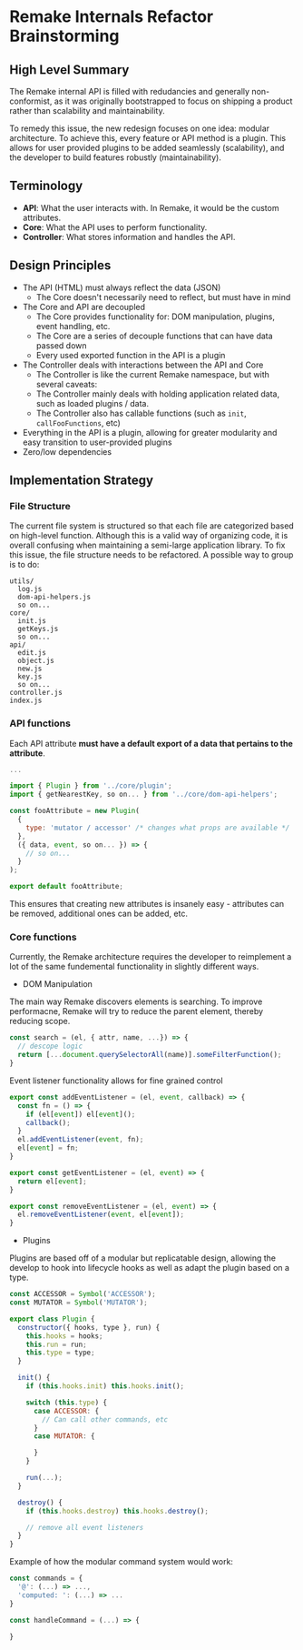 # Remake Internals Refactor Brainstorming

## High Level Summary

The Remake internal API is filled with redudancies and generally non-conformist, as it was originally bootstrapped to focus on shipping a product rather than scalability and maintainability.

To remedy this issue, the new redesign focuses on one idea: modular architecture. To achieve this, every feature or API method is a plugin. This allows for user provided plugins to be added seamlessly (scalability), and the developer to build features robustly (maintainability).

## Terminology

- **API**: What the user interacts with. In Remake, it would be the custom attributes.
- **Core**: What the API uses to perform functionality.
- **Controller**: What stores information and handles the API.

## Design Principles

- The API (HTML) must always reflect the data (JSON)
  - The Core doesn't necessarily need to reflect, but must have in mind
- The Core and API are decoupled
  - The Core provides functionality for: DOM manipulation, plugins, event handling, etc.
  - The Core are a series of decouple functions that can have data passed down
  - Every used exported function in the API is a plugin
- The Controller deals with interactions between the API and Core
  - The Controller is like the current Remake namespace, but with several caveats:
  - The Controller mainly deals with holding application related data, such as loaded plugins / data.
  - The Controller also has callable functions (such as `init`, `callFooFunctions`, etc)
- Everything in the API is a plugin, allowing for greater modularity and easy transition to user-provided plugins
- Zero/low dependencies

## Implementation Strategy

### File Structure

The current file system is structured so that each file are categorized based on high-level function. Although this is a valid way of organizing code, it is overall confusing when maintaining a semi-large application library. To fix this issue, the file structure needs to be refactored. A possible way to group is to do:

```
utils/
  log.js
  dom-api-helpers.js
  so on...
core/
  init.js
  getKeys.js
  so on...
api/
  edit.js
  object.js
  new.js
  key.js
  so on...
controller.js
index.js
```

### API functions

Each API attribute **must have a default export of a data that pertains to the attribute**.

```js
...

import { Plugin } from '../core/plugin';
import { getNearestKey, so on... } from '../core/dom-api-helpers';

const fooAttribute = new Plugin(
  {
    type: 'mutator / accessor' /* changes what props are available */
  },
  ({ data, event, so on... }) => {
    // so on...
  }
);

export default fooAttribute;
```

This ensures that creating new attributes is insanely easy - attributes can be removed, additional ones can be added, etc.

### Core functions

Currently, the Remake architecture requires the developer to reimplement a lot of the same fundemental functionality in slightly different ways.

- DOM Manipulation

The main way Remake discovers elements is searching. To improve performacne, Remake will try to reduce the parent element, thereby reducing scope.

```js
const search = (el, { attr, name, ...}) => {
  // descope logic
  return [...document.querySelectorAll(name)].someFilterFunction();
}
```


Event listener functionality allows for fine grained control

```js
export const addEventListener = (el, event, callback) => {
  const fn = () => {
    if (el[event]) el[event]();
    callback();
  }
  el.addEventListener(event, fn);
  el[event] = fn;
}

export const getEventListener = (el, event) => {
  return el[event];
}

export const removeEventListener = (el, event) => {
  el.removeEventListener(event, el[event]);
}
```

- Plugins

Plugins are based off of a modular but replicatable design, allowing the develop to hook into lifecycle hooks as well as adapt the plugin based on a type.

```js
const ACCESSOR = Symbol('ACCESSOR');
const MUTATOR = Symbol('MUTATOR');

export class Plugin {
  constructor({ hooks, type }, run) {
    this.hooks = hooks;
    this.run = run;
    this.type = type;
  }

  init() {
    if (this.hooks.init) this.hooks.init();

    switch (this.type) {
      case ACCESSOR: {
        // Can call other commands, etc
      }
      case MUTATOR: {

      }
    }

    run(...);
  }

  destroy() {
    if (this.hooks.destroy) this.hooks.destroy();

    // remove all event listeners
  }
}
```

Example of how the modular command system would work:

```js
const commands = {
  '@': (...) => ...,
  'computed: ': (...) => ...
}

const handleCommand = (...) => {

}
```